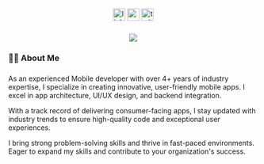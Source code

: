 ###

<div align="center">
  <img src="https://img.shields.io/static/v1?message=LinkedIn&logo=linkedin&label=&color=0077B5&logoColor=white&labelColor=&style=for-the-badge" height="25" alt="linkedin logo"  />
  <img src="https://img.shields.io/static/v1?message=Youtube&logo=youtube&label=&color=FF0000&logoColor=white&labelColor=&style=for-the-badge" height="25" alt="youtube logo"  />
  <img src="https://img.shields.io/static/v1?message=Twitter&logo=twitter&label=&color=1DA1F2&logoColor=white&labelColor=&style=for-the-badge" height="25" alt="twitter logo"  />
</div>

###

<div align="center">
  <img src="https://visitor-badge.laobi.icu/badge?page_id=ddr137.ddr137&"  />
</div>

<h3 align="left">👩‍💻  About Me</h3>

###

<p align="left">As an experienced Mobile developer with over 4+ years of industry expertise, I specialize in creating innovative, user-friendly mobile apps. I excel in app architecture, UI/UX design, and backend integration.

With a track record of delivering consumer-facing apps, I stay updated with industry trends to ensure high-quality code and exceptional user experiences.

I bring strong problem-solving skills and thrive in fast-paced environments. Eager to expand my skills and contribute to your organization's success.</p>
